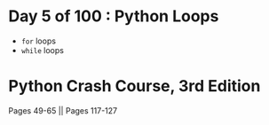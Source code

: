 # Day 5 of 100 : Python Loops
- `for` loops
- `while` loops

# Python Crash Course, 3rd Edition
Pages 49-65 || Pages 117-127